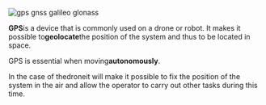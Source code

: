 ![](https://drotek.com/wp-content/uploads/2017/01/gps-logo.jpg "gps gnss galileo glonass")

**GPS**is a device that is commonly used on a drone or robot. It makes it possible to**geolocate**the position of the system and thus to be located in space.

GPS is essential when moving**autonomously**.

In the case of thedroneit will make it possible to fix the position of the system in the air and allow the operator to carry out other tasks during this time.

